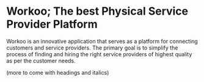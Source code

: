 # Workoo; The best Physical Service Provider Platform

Workoo is an innovative application that serves as a platform for connecting customers and service providers. The primary goal is to simplify the process of finding and hiring the right service providers of highest quality as per the customer needs.

(more to come with headings and italics)
